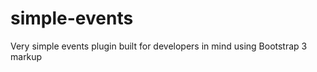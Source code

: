 simple-events
=============

Very simple events plugin built for developers in mind using Bootstrap 3 markup
